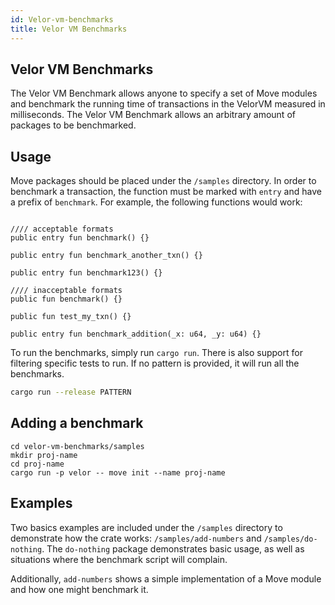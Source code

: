 ```yaml
---
id: Velor-vm-benchmarks
title: Velor VM Benchmarks
---
```


## Velor VM Benchmarks

The Velor VM Benchmark allows anyone to specify a set of Move modules and benchmark 
the running time of transactions in the VelorVM measured in milliseconds. The Velor
VM Benchmark allows an arbitrary amount of packages to be benchmarked.

## Usage

Move packages should be placed under the `/samples` directory. In order to benchmark
a transaction, the function must be marked with `entry` and have a prefix of `benchmark`.
For example, the following functions would work:

```Move

//// acceptable formats
public entry fun benchmark() {}

public entry fun benchmark_another_txn() {}

public entry fun benchmark123() {}

//// inacceptable formats
public fun benchmark() {}

public fun test_my_txn() {}

public entry fun benchmark_addition(_x: u64, _y: u64) {}

```

To run the benchmarks, simply run `cargo run`. There is also support for filtering specific 
tests to run. If no pattern is provided, it will run all the benchmarks.

```Bash
cargo run --release PATTERN
```

## Adding a benchmark

```
cd velor-vm-benchmarks/samples
mkdir proj-name
cd proj-name
cargo run -p velor -- move init --name proj-name
```

## Examples

Two basics examples are included under the `/samples` directory to demonstrate how the 
crate works: `/samples/add-numbers` and `/samples/do-nothing`. The `do-nothing` package 
demonstrates basic usage, as well as situations where the benchmark script will complain.

Additionally, `add-numbers` shows a simple implementation of a Move module and how one
might benchmark it.